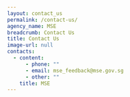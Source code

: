```yaml
---
layout: contact_us
permalink: /contact-us/
agency_name: MSE
breadcrumb: Contact Us
title: Contact Us
image-url: null
contacts:
  - content:
      - phone: ""
      - email: mse_feedback@mse.gov.sg
      - other: ""
    title: MSE
---
```

